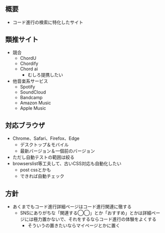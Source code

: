#

## 概要

- コード進行の検索に特化したサイト

## 類推サイト

- 競合
  - ChordU
  - Chordify
  - Chord ai
    - むしろ提携したい
- 他音楽系サービス
  - Spotify
  - SoundCloud
  - Bandcamp  
  - Amazon Music
  - Apple Music

## 対応ブラウザ

- Chrome、Safari、Firefox、Edge
  - デスクトップ＆モバイル
  - 最新バージョン＆一個前のバージョン
- ただし自動テストの範囲は絞る
- browserslist等工夫して、古いCSS対応も自動化したい
  - post cssとかも
  - できれば自動チェック

## 方針

- あくまでもコード進行詳細ページはコード進行関連に徹する
  - SNSにありがちな「関連する◯◯」とか「おすすめ」とかは詳細ページには極力置かないで、それをするならコード進行の体験をよくする
    - そういうの置きたいならマイページとかに置く
